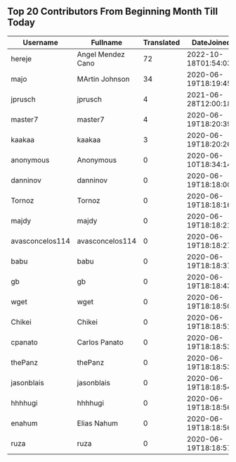 ## Top 20 Contributors From Beginning Month Till Today ##
|Username|Fullname|Translated|DateJoined|Language|
|--------|--------|----------|----------|-------|
|hereje|Angel Mendez Cano|72|2022-10-18T01:54:03.|es|
|majo|MArtin Johnson|34|2020-06-19T18:19:45Z|sv|
|jprusch|jprusch|4|2021-06-28T12:00:18.|de|
|master7|master7|4|2020-06-19T18:20:39.|pl|
|kaakaa|kaakaa|3|2020-06-19T18:20:26Z|ja|
|anonymous|Anonymous|0|2020-06-10T18:34:14.||
|danninov|danninov|0|2020-06-19T18:18:00.||
|Tornoz|Tornoz|0|2020-06-19T18:18:16.||
|majdy|majdy|0|2020-06-19T18:18:21.||
|avasconcelos114|avasconcelos114|0|2020-06-19T18:18:27Z||
|babu|babu|0|2020-06-19T18:18:37.||
|gb|gb|0|2020-06-19T18:18:43.||
|wget|wget|0|2020-06-19T18:18:50Z||
|Chikei|Chikei|0|2020-06-19T18:18:51Z||
|cpanato|Carlos Panato|0|2020-06-19T18:18:53Z||
|thePanz|thePanz|0|2020-06-19T18:18:53Z||
|jasonblais|jasonblais|0|2020-06-19T18:18:54Z||
|hhhhugi|hhhhugi|0|2020-06-19T18:18:56.||
|enahum|Elias  Nahum|0|2020-06-19T18:18:56Z|es|
|ruza|ruza|0|2020-06-19T18:18:57.||
